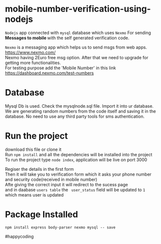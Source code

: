 # mobile-number-verification-using-nodejs
`Nodejs` app connected with `mysql` database which uses
`Nexmo` For sending <strong>Messages to mobile </strong> with the self generated verification code. <br>

`Nexmo` is a messaging app which helps us to send msgs from web apps.<br>
https://www.nexmo.com/ <br>
Nexmo having 2Euro free msg option. After that we need to upgrade for getting more functionalities.<br>
For testing purpose add the 'Mobile Number' in this link https://dashboard.nexmo.com/test-numbers <br>
# Database
Mysql Db is used. Check the mysqlnode.sql file. Import it into ur database.
We are generating random numbers from the code itself and saving it in the database. No need to use any third party tools for sms authentication.

# Run the project
download this file or clone it<br> 
Run `npm install` and all the dependencies will be installed into the project<br>
To run the project type `node index`, application will be live on port 3000<br>

Regiser the details in the first form<br>
Then it will take you to verification form which it asks your phone number and security code(received in mobile number)<br>
Afte giving the correct input it will redirect to the sucess page<br>
and in daabase `users table` the ` user_status` field will be updated to `1` which means user is updated

# Package Installed
`npm install express body-parser nexmo mysql -- save` <br>

#happycoding
